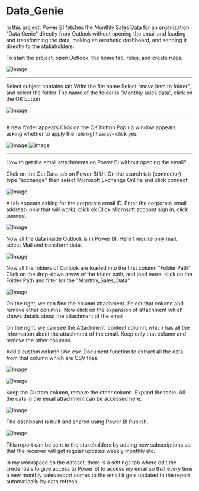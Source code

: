 # Data_Genie
In this project, Power BI fetches the Monthly Sales Data for an organization "Data Genie" directly from Outlook without opening the email and loading and transforming the data, making an aesthetic dashboard, and sending it directly to the stakeholders.

To start the project, open Outlook, the home tab, rules, and create rules.

![Image](https://github.com/users/mithrachandran/projects/1/assets/145925652/aba2678c-ffb9-4ae2-a439-e9e9a2e8b12b)
*********************************************************
Select subject contains tab
Write the file name
Select “move item to folder”, and select the folder 
The name of the folder is “Monthly sales data”, click on the OK button


![Image](https://github.com/users/mithrachandran/projects/1/assets/145925652/6fb098bf-e407-4180-a1e6-4c2043e419de)

************************************************************
A new folder appears
Click on the OK button
Pop up window appears asking whether to apply the rule right away- click yes


![Image](https://github.com/users/mithrachandran/projects/1/assets/145925652/edbe25df-89d4-4c2c-a1b8-003b54d70cb5)
![Image](https://github.com/users/mithrachandran/projects/1/assets/145925652/51b74c08-f334-43f3-ad51-b3cc44ab089e)

************************************************************
How to get the email attachments on Power BI without opening the email?

Click on the Get Data tab on Power BI UI.
On the search tab (connector) type "exchange" then select Microsoft Exchange Online and click connect


![Image](https://github.com/users/mithrachandran/projects/1/assets/145925652/637fcff9-ed8f-4062-9d87-c296b2886fca)

A tab appears asking for the corporate email ID. Enter the corporate email address( only that will work), click ok
Click Microsoft account sign in, click connect

![Image](https://github.com/users/mithrachandran/projects/1/assets/145925652/7bb0ffca-216d-4bd3-bdcd-96f7aed53859)
 
Now all the data inside Outlook is in Power BI. Here I require only mail. select Mail and transform data.


![Image](https://github.com/users/mithrachandran/projects/1/assets/145925652/8c08ba5f-aac5-4483-b755-174a7ed2f241)

Now all the folders of Outlook are loaded into the first column "Folder Path"
Click on the drop-down arrow of the folder path, and load more .click on the Folder Path and filter for the "Monthly_Sales_Data"


![Image](https://github.com/users/mithrachandran/projects/1/assets/145925652/c8b840d5-27b6-4aaf-b5b5-9dfba2d593bb)



On the right, we can find the column attachment. Select that column and remove other columns.
Now click on the expansion of attachment which shows details about the attachment of the email.

On the right, we can see the Attachment .content column, which has all the information about the attachment of the email.  Keep only that column and remove the other columns.

Add a custom column
Use csv. Document function to extract all the data from that column which are CSV files.

![Image](https://github.com/users/mithrachandran/projects/1/assets/145925652/6ef17ead-4cc6-4d8c-8d7c-0536dc7e8fc9)


![Image](https://github.com/users/mithrachandran/projects/1/assets/145925652/ea7df691-6eeb-4c71-81dd-672065ab8a9a)

Keep the Custom column, remove the other column. Expand the table. All the data in the email attachment can be accessed here.

![Image](https://github.com/users/mithrachandran/projects/1/assets/145925652/31bc9185-1ba6-48e2-aac7-91c1ce4d28f6)

The dashboard is built and shared using Power BI Publish.


![Image](https://github.com/users/mithrachandran/projects/1/assets/145925652/34dafa6c-d5f9-4334-88c1-ce961ce18a2f)

This report can be sent to the stakeholders by adding new subscriptions so that the receiver will get regular updates weekly monthly etc.

In my workspace on the dataset, there is a settings tab where edit the credentials to give access to Power BI to access my email so that every time a new monthly sales report comes to the email it gets updated to the report automatically by data refresh.
